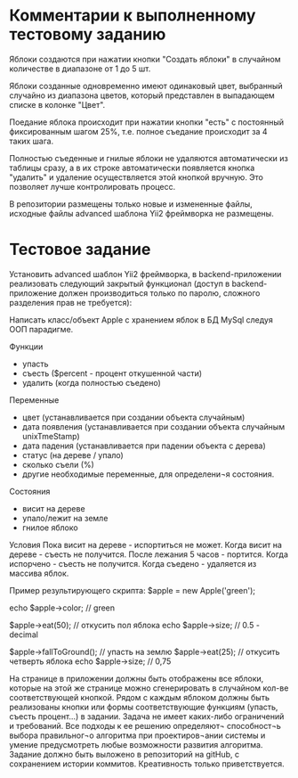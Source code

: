 # Комментарии к выполненному тестовому заданию

Яблоки создаются при нажатии кнопки "Создать яблоки" в случайном количестве в диапазоне от 1 до 5 шт. 

Яблоки созданные одновременно имеют одинаковый цвет, выбранный случайно из диапазона цветов, который представлен в выпадающем списке в колонке "Цвет".

Поедание яблока происходит при нажатии кнопки "есть" с постоянный фиксированным шагом 25%, т.е. полное съедание происходит за 4 таких шага. 

Полностью съеденные и гнилые яблоки не удаляются автоматически из таблицы сразу, а в их строке автоматически появляется кнопка "удалить" и удаление осуществляется этой кнопкой вручную. Это позволяет лучше контролировать процесс. 

В репозитории размещены только новые и измененные файлы, исходные файлы advanced шаблона Yii2 фреймворка не размещены.   



# Тестовое задание

Установить advanced шаблон Yii2 фреймворка, в backend-приложении реализовать следующий закрытый функционал (доступ в backend-приложение должен производиться только по паролю, сложного разделения прав не требуется):

Написать класс/объект Apple с хранением яблок в БД MySql следуя ООП парадигме.

Функции
- упасть
- съесть ($percent - процент откушенной части)
- удалить (когда полностью съедено)

Переменные
- цвет (устанавливается при создании объекта случайным)
- дата появления (устанавливается при создании объекта случайным unixTmeStamp)
- дата падения (устанавливается при падении объекта с дерева)
- статус (на дереве / упало)
- сколько съели (%)
- другие необходимые переменные, для определени¬я состояния.

Состояния
- висит на дереве
- упало/лежит на земле
- гнилое яблоко

Условия
Пока висит на дереве - испортиться не может.
Когда висит на дереве - съесть не получится.
После лежания 5 часов - портится.
Когда испорчено - съесть не получится.
Когда съедено - удаляется из массива яблок.

Пример результирующего скрипта:
$apple = new Apple('green');

echo $apple->color; // green

$apple->eat(50); // откусить пол яблока
echo $apple->size; // 0.5 - decimal

$apple->fallToGround(); // упасть на землю
$apple->eat(25); // откусить четверть яблока
echo $apple->size; // 0,75

На странице в приложении должны быть отображены все яблоки, которые на этой же странице можно сгенерировать в случайном кол-ве соответствующей кнопкой.
Рядом с каждым яблоком должны быть реализованы кнопки или формы соответствующие функциям (упасть, съесть  процент…) в задании.
Задача не имеет каких-либо ограничений и требований. Все подходы к ее решению определяют¬ способност¬ь выбора правильног¬о алгоритма при проектиров¬ании системы и умение предусмотреть любые возможности развития алгоритма. Задание должно быть выложено в репозиторий на gitHub, с сохранением истории коммитов. Креативность только приветствуется.

